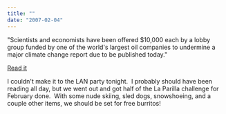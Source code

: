 ```yaml
---
title: ""
date: "2007-02-04"
---
```


"Scientists and economists have been offered $10,000 each by a lobby group funded by one of the world's largest oil companies to undermine a major climate change report due to be published today."

[Read it](http://warincontext.org/2007_01_28_archive.html#117043208419822124)

I couldn't make it to the LAN party tonight.  I probably should have been reading all day, but we went out and got half of the La Parilla challenge for February done.  With some nude skiing, sled dogs, snowshoeing, and a couple other items, we should be set for free burritos!
